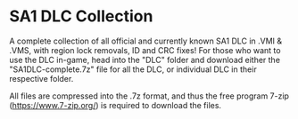 # SA1 DLC Collection
A complete collection of all official and currently known SA1 DLC in .VMI & .VMS, with region lock removals, ID and CRC fixes! For those who want to use the DLC in-game, head into the "DLC" folder and download either the "SA1DLC-complete.7z" file for all the DLC, or individual DLC in their respective folder.

All files are compressed into the .7z format, and thus the free program 7-zip (https://www.7-zip.org/) is required to download the files.
